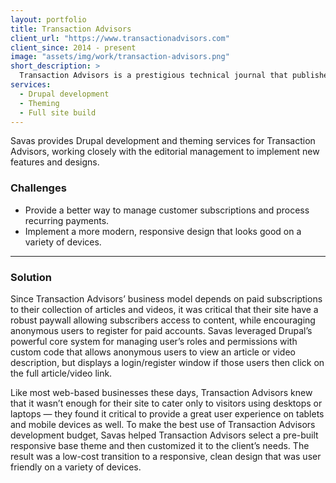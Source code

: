 ```yaml
---
layout: portfolio
title: Transaction Advisors
client_url: "https://www.transactionadvisors.com"
client_since: 2014 - present
image: "assets/img/work/transaction-advisors.png"
short_description: >
  Transaction Advisors is a prestigious technical journal that publishes select white papers, technical articles, and research studies on the critical issues impacting corporate transaction planning, structuring, and execution.
services:
  - Drupal development
  - Theming
  - Full site build
---
```

Savas provides Drupal development and theming services for Transaction Advisors, working closely with the editorial management to implement new features and designs.

### Challenges

- Provide a better way to manage customer subscriptions and process recurring payments.
- Implement a more modern, responsive design that looks good on a variety of devices.

---

### Solution

Since Transaction Advisors’ business model depends on paid subscriptions to their collection of articles and videos, it was critical that their site have a robust paywall allowing subscribers access to content, while encouraging anonymous users to register for paid accounts. Savas leveraged Drupal’s powerful core system for managing user’s roles and permissions with custom code that allows anonymous users to view an article or video description, but displays a login/register window if those users then click on the full article/video link.

Like most web-based businesses these days, Transaction Advisors knew that it wasn’t enough for their site to cater only to visitors using desktops or laptops — they found it critical to provide a great user experience on tablets and mobile devices as well. To make the best use of Transaction Advisors development budget, Savas helped Transaction Advisors select a pre-built responsive base theme and then customized it to the client’s needs. The result was a low-cost transition to a responsive, clean design that was user friendly on a variety of devices.
